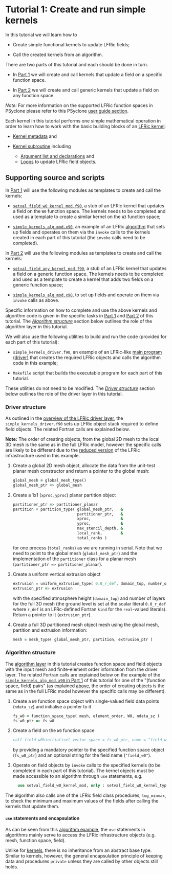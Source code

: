 # Tutorial 1: Create and run simple kernels

In this tutorial we will learn how to

* Create simple functional kernels to update LFRic fields;

* Call the created kernels from an algorithm.

There are two parts of this tutorial and each should be done in turn.

* In [Part 1](part1/README.md) we will create and call kernels that
  update a field on a specific function space.

* In [Part 2](part2/README.md) we will create and call generic kernels
  that update a field on any function space.

*Note:* For more information on the supported LFRic function spaces in
PSyclone please refer to this PSyclone [user guide section](
https://psyclone.readthedocs.io/en/stable/dynamo0p3.html#supported-function-spaces).

Each kernel in this tutorial performs one simple mathematical operation
in order to learn how to work with the basic building blocks of an
[LFRic kernel](LFRic_kernel_structure.md):

* [Kernel metadata](LFRic_kernel_structure.md#kernel-metadata) and

* [Kernel subroutine](LFRic_kernel_structure.md#kernel-subroutine) including
  - [Argument list and declarations](
    LFRic_kernel_structure.md#argument-list-and-declarations) and
  - [Loops](LFRic_kernel_structure.md#loops) to update LFRic field objects.

## Supporting source and scripts

In [Part 1](part1) will use the following modules as templates to create and
call the kernels:

* [`setval_field_w0_kernel_mod.f90`](part1/setval_field_w0_kernel_mod.f90),
  a stub of an LFRic kernel that updates a field on the `W0` function space.
  The kernels needs to be completed and used as a template to create
  a similar kernel on the `W3` function space;

* [`simple_kernels_alg_mod.x90`](part1/simple_kernels_alg_mod.x90), an
  example of an LFRic [algorithm](
  ../background/LFRic_structure.md#algorithm-layer) that sets up fields
  and operates on them via the `invoke` calls to the kernels created in
  each part of this tutorial (the `invoke` calls need to be completed).

In [Part 2](part2) will use the following modules as templates to create and
call the kernels:

* [`setval_field_any_kernel_mod.f90`](part2/setval_field_any_kernel_mod.f90),
  a stub of an LFRic kernel that updates a field on a generic function space.
  The kernels needs to be completed and used as a template to create
  a kernel that adds two fields on a generic function space;

* [`simple_kernels_alg_mod.x90`](part2/simple_kernels_alg_mod.x90), to set
  up fields and operate on them via `invoke` calls as above.

Specific information on how to complete and use the above kernels and
algorithm code is given in the specific tasks in [Part 1](part1/README.md)
and [Part 2](part2/README.md) of this tutorial. The
[*Algorithm structure*](#algorithm-structure) section below outlines the
role of the algorithm layer in this tutorial.

We will also use the following utilities to build and run the code (provided
for each part of this tutorial):

* `simple_kernels_driver.f90`, an example of an LFRic-like
  [main program (driver)](
  ../background/LFRic_structure.md#driver-layer) that creates the
  required LFRic objects and calls the algorithm code in this example;

* `Makefile` script that builds the executable program for each part of
  this tutorial.

These utilities do not need to be modified. The
[*Driver structure*](#driver-structure) section below outlines the role
of the driver layer in this tutorial.

### Driver structure

As outlined in the [overview of the LFRic driver layer](
../background/LFRic_structure.md#driver-layer), the
`simple_kernels_driver.f90` sets up LFRic object stack required to
define field objects. The related Fortran calls are explained below.

**Note:** The order of creating objects, from the global 2D mesh to the
local 3D mesh is the same as in the full LFRic model, however the specific
calls are likely to be different due to the [reduced version](
../README.md#lfric-code-support) of the LFRic infrastructure used
in this example.

1) Create a global 2D mesh object, allocate the data from the unit-test
   planar mesh constructor and return a pointer to the global mesh:
   ```fortran
   global_mesh = global_mesh_type()
   global_mesh_ptr => global_mesh
   ```

2) Create a 1x1 (`xproc`, `yproc`) planar partition object
   ```fortran
   partitioner_ptr => partitioner_planar
   partition = partition_type( global_mesh_ptr,   &
                               partitioner_ptr,   &
                               xproc,             &
                               yproc,             &
                               max_stencil_depth, &
                               local_rank,        &
                               total_ranks )
    ```
   for one process (`total_ranks`) as we are running in serial. Note that
   we need to point to the global mesh (`global_mesh_ptr`) and the
   implementation of the `partitioner` class for a planar mesh
   (`partitioner_ptr => partitioner_planar`).

3) Create a uniform vertical extrusion object
   ```fortran
   extrusion = uniform_extrusion_type( 0.0_r_def, domain_top, number_of_layers )
   extrusion_ptr => extrusion
   ```
   with the specified atmosphere height (`domain_top`) and number of layers
   for the full 3D mesh (the ground level is set at the scalar literal
   `0.0_r_def` where `r_def` is an LFRc-defined Fortran `kind` for the
   `real`-valued literals). Return a pointer to it (`extrusion_ptr`).

4) Create a full 3D partitioned mesh object mesh using the global mesh,
   partition and extrusion information:
   ```fortran
   mesh = mesh_type( global_mesh_ptr, partition, extrusion_ptr )
   ```

### Algorithm structure

The [algorithm layer](
../background/LFRic_structure.md#algorithm-layer) in this tutorial
creates function space and field objects with the input mesh and
finite-element order information from the driver layer. The related
Fortran calls are explained below on the example of the
[`simple_kernels_alg_mod.x90` in Part 1](
part1/simple_kernels_alg_mod.x90) of this tutorial for one of
the "(function space, field) pairs" (as explained [above](#driver-structure),
the order of creating objects is the same as in the full LFRic model
however the specific calls may be different).

1) Create a `W0` function space object with single-valued field data
   points (`ndata_sz`) and initialise a pointer to it
   ```fortran
   fs_w0 = function_space_type( mesh, element_order, W0, ndata_sz )
   fs_w0_ptr => fs_w0
   ```

2) Create a field on the `W0` function space
   ```fortran
   call field_w0%initialise( vector_space = fs_w0_ptr, name = "field_w0" )
   ```
   by providing a mandatory pointer to the specified function space object
   (`fs_w0_ptr`) and an optional string for the field name (`"field_w0"`).

3) Operate on field objects by `invoke` calls to the specified kernels
   (to be completed in each part of this tutorial). The kernel objects
   must be made accessible to an algorithm through `use` statements, e.g.
   ```fortran
     use setval_field_w0_kernel_mod, only : setval_field_w0_kernel_type
   ```

The algorithm also calls one of the LFRic field class procedures,
`log_minmax`, to check the minimum and maximum values of the fields after
calling the kernels that update them.

#### `use` statements and encapsulation

As can be seen from this [algorithm example](
part1/simple_kernels_alg_mod.x90), the `use` statements in algorithms
mainly serve to access the LFRic infrastructure objects (e.g. mesh,
function space, field).

Unlike for [kernels](LFRic_kernel_structure.md), there is no inheritance
from an abstract base type. Similar to kernels, however, the general
encapsulation principle of keeping data and procedures `private`
unless they are called by other objects still holds.
